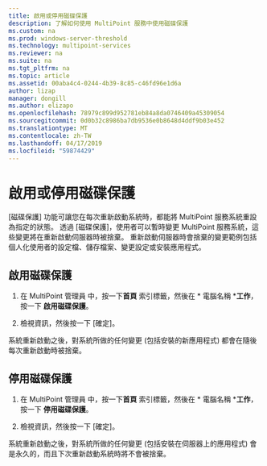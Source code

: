 ```yaml
---
title: 啟用或停用磁碟保護
description: 了解如何使用 MultiPoint 服務中使用磁碟保護
ms.custom: na
ms.prod: windows-server-threshold
ms.technology: multipoint-services
ms.reviewer: na
ms.suite: na
ms.tgt_pltfrm: na
ms.topic: article
ms.assetid: 00aba4c4-0244-4b39-8c85-c46fd96e1d6a
author: lizap
manager: dongill
ms.author: elizapo
ms.openlocfilehash: 78979c899d952781eb84a8da0746409a45309054
ms.sourcegitcommit: 0d0b32c8986ba7db9536e0b8648d4ddf9b03e452
ms.translationtype: MT
ms.contentlocale: zh-TW
ms.lasthandoff: 04/17/2019
ms.locfileid: "59874429"
---
```

# <a name="enable-or-disable-disk-protection"></a>啟用或停用磁碟保護
[磁碟保護] 功能可讓您在每次重新啟動系統時，都能將 MultiPoint 服務系統重設為指定的狀態。 透過 [磁碟保護]，使用者可以暫時變更 MultiPoint 服務系統，這些變更將在重新啟動伺服器時被捨棄。 重新啟動伺服器時會捨棄的變更範例包括個人化使用者的設定檔、儲存檔案、變更設定或安裝應用程式。  
  
## <a name="enable-disk-protection"></a>啟用磁碟保護  
  
1.  在 MultiPoint 管理員 中，按一下**首頁** 索引標籤，然後在 * 電腦名稱 ***工作**，按一下 **啟用磁碟保護**。  
  
2.  檢視資訊，然後按一下 [確定]。  
  
系統重新啟動之後，對系統所做的任何變更 (包括安裝的新應用程式) 都會在隨後每次重新啟動時被捨棄。  
  
## <a name="disable-disk-protection"></a>停用磁碟保護  
  
1.  在 MultiPoint 管理員 中，按一下**首頁** 索引標籤，然後在 * 電腦名稱 ***工作**，按一下 **停用磁碟保護**。  
  
2.  檢視資訊，然後按一下 [確定]。  
  
系統重新啟動之後，對系統所做的任何變更 (包括安裝在伺服器上的應用程式) 會是永久的，而且下次重新啟動系統時將不會被捨棄。  
  
